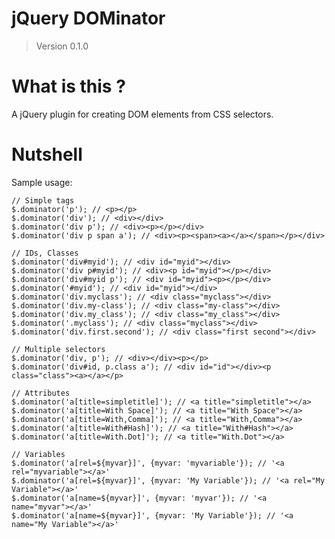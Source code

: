 # jQuery DOMinator
> Version 0.1.0

# What is this ?

A jQuery plugin for creating DOM elements from CSS selectors.

# Nutshell

Sample usage:

    // Simple tags
    $.dominator('p'); // <p></p>
    $.dominator('div'); // <div></div>
    $.dominator('div p'); // <div><p></p></div>
    $.dominator('div p span a'); // <div><p><span><a></a></span></p></div>

    // IDs, Classes
    $.dominator('div#myid'); // <div id="myid"></div>
    $.dominator('div p#myid'); // <div><p id="myid"></p></div>
    $.dominator('div#myid p'); // <div id="myid"><p></p></div>
    $.dominator('#myid'); // <div id="myid"></div>
    $.dominator('div.myclass'); // <div class="myclass"></div>
    $.dominator('div.my-class'); // <div class="my-class"></div>
    $.dominator('div.my_class'); // <div class="my_class"></div>
    $.dominator('.myclass'); // <div class="myclass"></div>
    $.dominator('div.first.second'); // <div class="first second"></div>

    // Multiple selectors
    $.dominator('div, p'); // <div></div><p></p>
    $.dominator('div#id, p.class a'); // <div id="id"></div><p class="class"><a></a></p>

    // Attributes
    $.dominator('a[title=simpletitle]'); // <a title="simpletitle"></a>
    $.dominator('a[title=With Space]'); // <a title="With Space"></a>
    $.dominator('a[title=With,Comma]'); // <a title="With,Comma"></a>
    $.dominator('a[title=With#Hash]'); // <a title="With#Hash"></a>
    $.dominator('a[title=With.Dot]'); // <a title="With.Dot"></a>

    // Variables
    $.dominator('a[rel=${myvar}]', {myvar: 'myvariable'}); // '<a rel="myvariable"></a>'
    $.dominator('a[rel=${myvar}]', {myvar: 'My Variable'}); // '<a rel="My Variable"></a>'
    $.dominator('a[name=${myvar}]', {myvar: 'myvar'}); // '<a name="myvar"></a>'
    $.dominator('a[name=${myvar}]', {myvar: 'My Variable'}); // '<a name="My Variable"></a>'

